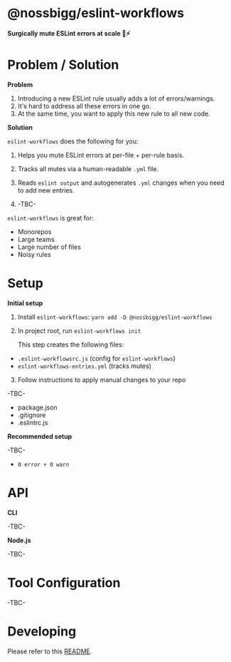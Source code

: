 # @nossbigg/eslint-workflows

**Surgically mute ESLint errors at scale 🤫⚡️**

# Problem / Solution

**Problem**

1. Introducing a new ESLint rule usually adds a lot of errors/warnings.
2. It's hard to address all these errors in one go.
3. At the same time, you want to apply this new rule to all new code.

**Solution**

`eslint-workflows` does the following for you:

1. Helps you mute ESLint errors at per-file + per-rule basis.

2. Tracks all mutes via a human-readable `.yml` file.

3. Reads `eslint output` and autogenerates `.yml` changes when you need to add new entries.

4. -TBC-

`eslint-workflows` is great for:

- Monorepos
- Large teams
- Large number of files
- Noisy rules

# Setup

**Initial setup**

1.  Install `eslint-workflows`: `yarn add -D @nossbigg/eslint-workflows`
2.  In project root, run `eslint-workflows init`

    This step creates the following files:

- `.eslint-workflowsrc.js` (config for `eslint-workflows`)
- `eslint-workflows-entries.yml` (tracks mutes)

3. Follow instructions to apply manual changes to your repo

-TBC-

- package.json
- .gitignore
- .eslintrc.js

**Recommended setup**

-TBC-

- `0 error + 0 warn`

# API

**CLI**

-TBC-

**Node.js**

-TBC-

# Tool Configuration

-TBC-

# Developing

Please refer to this [README](./packages/eslint-workflows/README.md).
